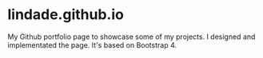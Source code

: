 # lindade.github.io

My Github portfolio page to showcase some of my projects. I designed and implementated the page. It's based on Bootstrap 4.
